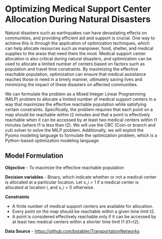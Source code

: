 # Optimizing Medical Support Center Allocation During Natural Disasters

Natural disasters such as earthquakes can have devastating effects on communities, and providing efficient aid and support is crucial. One way to achieve this is through the application of optimization techniques, which can help allocate resources such as manpower, food, shelter, and medical supplies to the areas that need them the most. Medical support center allocation is also critical during natural disasters, and optimization can be used to allocate a limited number of centers based on factors such as population and travel time constraints. By maximizing the effective reachable population, optimization can ensure that medical assistance reaches those in need in a timely manner, ultimately saving lives and minimizing the impact of these disasters on affected communities.

We can formulate the problem as a Mixed Integer Linear Programming (MILP) problem to allocate a limited number of medical support centers in a way that maximizes the effective reachable population while satisfying certain constraints. Specifically, the problem requires that each point on a map should be reachable within t2 minutes and that a point is effectively reachable when it can be accessed by at least two medical centers within t1 minutes (where t1 is less than t2). We will use the CBC (Coin-or branch and cut) solver to solve the MILP problem. Additionally, we will exploit the Pyomo modeling language to formulate the optimization problem, which is a Python-based optimization modeling language.

## Model Formulation

**Objective** - To maximize the effective reachable population

**Decision variables** - Binary, which indicate whether or not a medical center is allocated at a particular location. Let x_i = 1 if a medical center is allocated at location i, and x_i = 0 otherwise.

**Constraints**
- A finite number of medical support centers are available for allocation.
- Every point on the map should be reachable within a given time limit t2. 
- A point is considered effectively reachable only if it can be accessed by at least two medical centers within a shorter time limit t1 (t1<t2).

**Data Source** - 
https://github.com/bstabler/TransportationNetworks

